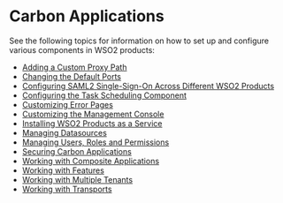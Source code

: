 # Carbon Applications

See the following topics for information on how to set up and configure
various components in WSO2 products:

-   [Adding a Custom Proxy Path](_Adding_a_Custom_Proxy_Path_)
-   [Changing the Default Ports](_Changing_the_Default_Ports_)
-   [Configuring SAML2 Single-Sign-On Across Different WSO2
    Products](_Configuring_SAML2_Single-Sign-On_Across_Different_WSO2_Products_)
-   [Configuring the Task Scheduling
    Component](_Configuring_the_Task_Scheduling_Component_)
-   [Customizing Error Pages](_Customizing_Error_Pages_)
-   [Customizing the Management
    Console](_Customizing_the_Management_Console_)
-   [Installing WSO2 Products as a
    Service](_Installing_WSO2_Products_as_a_Service_)
-   [Managing Datasources](_Managing_Datasources_)
-   [Managing Users, Roles and
    Permissions](_Managing_Users_Roles_and_Permissions_)
-   [Securing Carbon Applications](_Securing_Carbon_Applications_)
-   [Working with Composite
    Applications](_Working_with_Composite_Applications_)
-   [Working with Features](_Working_with_Features_)
-   [Working with Multiple Tenants](_Working_with_Multiple_Tenants_)
-   [Working with Transports](_Working_with_Transports_)

